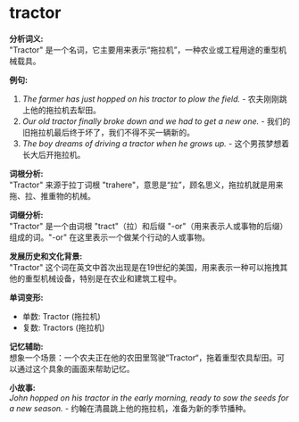 # tractor

**分析词义:**  
"Tractor" 是一个名词，它主要用来表示“拖拉机”，一种农业或工程用途的重型机械载具。

  

**例句:**

  

1.  _The farmer has just hopped on his tractor to plow the field._ - 农夫刚刚跳上他的拖拉机去犁田。
2.  _Our old tractor finally broke down and we had to get a new one._ - 我们的旧拖拉机最后终于坏了，我们不得不买一辆新的。
3.  _The boy dreams of driving a tractor when he grows up._ - 这个男孩梦想着长大后开拖拉机。

  

**词根分析:**  
"Tractor" 来源于拉丁词根 "trahere"，意思是“拉”，顾名思义，拖拉机就是用来拖、拉、推重物的机械。

  

**词缀分析:**  
"Tractor" 是一个由词根 "tract"（拉）和后缀 "-or"（用来表示人或事物的后缀）组成的词。"-or" 在这里表示一个做某个行动的人或事物。

  

**发展历史和文化背景:**  
"Tractor" 这个词在英文中首次出现是在19世纪的美国，用来表示一种可以拖拽其他的重型机械设备，特别是在农业和建筑工程中。

  

**单词变形:**

  

*   单数: Tractor (拖拉机)
*   复数: Tractors (拖拉机)

  

**记忆辅助:**  
想象一个场景：一个农夫正在他的农田里驾驶”Tractor“，拖着重型农具犁田。可以通过这个具象的画面来帮助记忆。

  

**小故事:**  
_John hopped on his tractor in the early morning, ready to sow the seeds for a new season._ - 约翰在清晨跳上他的拖拉机，准备为新的季节播种。
